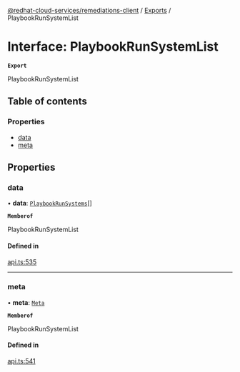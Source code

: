 [@redhat-cloud-services/remediations-client](../README.md) / [Exports](../modules.md) / PlaybookRunSystemList

# Interface: PlaybookRunSystemList

**`Export`**

PlaybookRunSystemList

## Table of contents

### Properties

- [data](PlaybookRunSystemList.md#data)
- [meta](PlaybookRunSystemList.md#meta)

## Properties

### data

• **data**: [`PlaybookRunSystems`](PlaybookRunSystems.md)[]

**`Memberof`**

PlaybookRunSystemList

#### Defined in

[api.ts:535](https://github.com/RedHatInsights/javascript-clients/blob/main/packages/remediations/api.ts#L535)

___

### meta

• **meta**: [`Meta`](Meta.md)

**`Memberof`**

PlaybookRunSystemList

#### Defined in

[api.ts:541](https://github.com/RedHatInsights/javascript-clients/blob/main/packages/remediations/api.ts#L541)
